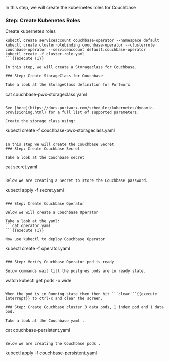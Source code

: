 In this step, we will create the kubernetes roles for Couchbase

### Step: Create Kubenetes Roles

Create kubernetes roles
```
kubectl create serviceaccount couchbase-operator --namespace default
kubectl create clusterrolebinding couchbase-operator --clusterrole couchbase-operator --serviceaccount default:couchbase-operator
kubectl create -f cluster-role.yaml
```{{execute T1}}

In this step, we will create a Storageclass for Couchbase.

### Step: Create StorageClass for Couchbase

Take a look at the StorageClass definition for Portworx
```
cat couchbase-pwx-storageclass.yaml
```{{execute T1}}

See [here](https://docs.portworx.com/scheduler/kubernetes/dynamic-provisioning.html) for a full list of supported parameters.
  
Create the storage class using:
```
kubectl create -f couchbase-pwx-storageclass.yaml
```{{execute T1}}

In this step we will create the Couchbase Secret
### Step: Create Couchbase Secret

Take a look at the Couchbase secret
```
cat secret.yaml
```{{execute T1}}

Below we are creating a Secret to store the Couchbase password.
```
kubectl  apply -f secret.yaml
```{{execute T1}}

### Step: Create Couchbase Operator

Below we will create a Couchbase Operator

Take a look at the yaml:
```cat operator.yaml
```{{execute T1}}

Now use kubectl to deploy Couchbase Operator.
```
kubectl create -f operator.yaml
```{{execute T1}}

### Step: Verify Couchbase Operator pod is ready

Below commands wait till the postgres pods are in ready state.
```
watch kubectl get pods  -o wide
```{{execute T1}}

When the pod is in Running state then then hit ```clear```{{execute interrupt}} to ctrl-c and clear the screen.

### Step: Create Couchbase cluster 3 data pods, 1 index pod and 1 data pod.

Take a look at the Couchbase yaml .
```
cat couchbase-persistent.yaml
```{{execute T1}}

Below we are creating the Couchbase pods .
```
kubectl  apply -f couchbase-persistent.yaml
```{{execute T1}}



